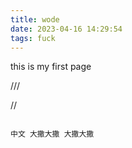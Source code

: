 ```yaml
---
title: wode
date: 2023-04-16 14:29:54
tags: fuck
---
```


this is my first page




///




//

```

中文 大撒大撒 大撒大撒
```

